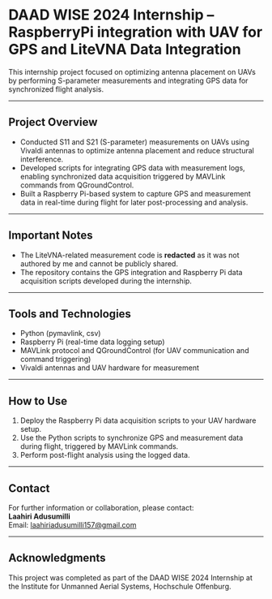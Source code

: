 # DAAD WISE 2024 Internship – RaspberryPi integration with UAV for GPS and LiteVNA Data Integration  

This internship project focused on optimizing antenna placement on UAVs by performing S-parameter measurements and integrating GPS data for synchronized flight analysis.

---

## Project Overview

- Conducted S11 and S21 (S-parameter) measurements on UAVs using Vivaldi antennas to optimize antenna placement and reduce structural interference.
- Developed scripts for integrating GPS data with measurement logs, enabling synchronized data acquisition triggered by MAVLink commands from QGroundControl.
- Built a Raspberry Pi-based system to capture GPS and measurement data in real-time during flight for later post-processing and analysis.

---



## Important Notes

- The LiteVNA-related measurement code is **redacted** as it was not authored by me and cannot be publicly shared.
- The repository contains the GPS integration and Raspberry Pi data acquisition scripts developed during the internship.

---

## Tools and Technologies

- Python (pymavlink, csv)
- Raspberry Pi (real-time data logging setup)
- MAVLink protocol and QGroundControl (for UAV communication and command triggering)
- Vivaldi antennas and UAV hardware for measurement

---

## How to Use

1. Deploy the Raspberry Pi data acquisition scripts to your UAV hardware setup.
2. Use the Python scripts to synchronize GPS and measurement data during flight, triggered by MAVLink commands.
3. Perform post-flight analysis using the logged data.

---

## Contact

For further information or collaboration, please contact:  
**Laahiri Adusumilli**  
Email: laahiriadusumilli157@gmail.com  

---

## Acknowledgments

This project was completed as part of the DAAD WISE 2024 Internship at the Institute for Unmanned Aerial Systems, Hochschule Offenburg.


